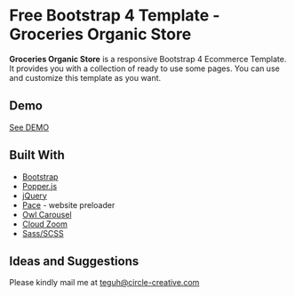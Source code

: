 # Free Bootstrap 4 Template - Groceries Organic Store
**Groceries Organic Store** is a responsive Bootstrap 4 Ecommerce Template. It provides you with a collection of ready to use some pages. You can use and customize this template as you want.

## Demo
[See DEMO](https://teguhrianto.github.io/CSS-Simply-Linear-Preloader/)

## Built With
- [Bootstrap](http://getbootstrap.com/)
- [Popper.js](https://popper.js.org/)
- [jQuery](https://jquery.com/)
- [Pace](https://github.com/HubSpot/pace) - website preloader
- [Owl Carousel](https://github.com/OwlCarousel2/OwlCarousel2)
- [Cloud Zoom](https://github.com/smurfy/cloud-zoom)
- [Sass/SCSS](http://sass-lang.com/)

## Ideas and Suggestions
Please kindly mail me at [teguh@circle-creative.com](mailto:teguh@circle-creative.com])
